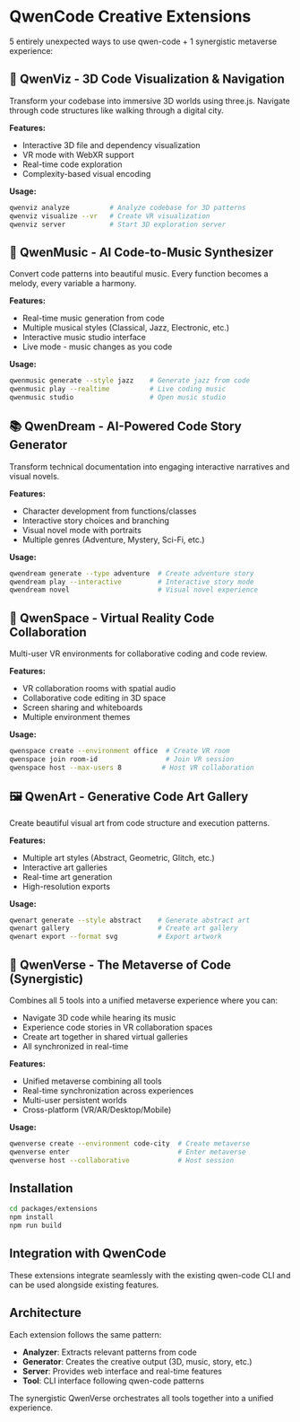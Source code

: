# QwenCode Creative Extensions

5 entirely unexpected ways to use qwen-code + 1 synergistic metaverse experience:

## 🎨 QwenViz - 3D Code Visualization & Navigation
Transform your codebase into immersive 3D worlds using three.js. Navigate through code structures like walking through a digital city.

**Features:**
- Interactive 3D file and dependency visualization
- VR mode with WebXR support
- Real-time code exploration
- Complexity-based visual encoding

**Usage:**
```bash
qwenviz analyze          # Analyze codebase for 3D patterns
qwenviz visualize --vr   # Create VR visualization
qwenviz server           # Start 3D exploration server
```

## 🎵 QwenMusic - AI Code-to-Music Synthesizer
Convert code patterns into beautiful music. Every function becomes a melody, every variable a harmony.

**Features:**
- Real-time music generation from code
- Multiple musical styles (Classical, Jazz, Electronic, etc.)
- Interactive music studio interface
- Live mode - music changes as you code

**Usage:**
```bash
qwenmusic generate --style jazz    # Generate jazz from code
qwenmusic play --realtime          # Live coding music
qwenmusic studio                   # Open music studio
```

## 📚 QwenDream - AI-Powered Code Story Generator  
Transform technical documentation into engaging interactive narratives and visual novels.

**Features:**
- Character development from functions/classes
- Interactive story choices and branching
- Visual novel mode with portraits
- Multiple genres (Adventure, Mystery, Sci-Fi, etc.)

**Usage:**
```bash
qwendream generate --type adventure  # Create adventure story
qwendream play --interactive         # Interactive story mode
qwendream novel                      # Visual novel experience
```

## 🥽 QwenSpace - Virtual Reality Code Collaboration
Multi-user VR environments for collaborative coding and code review.

**Features:**
- VR collaboration rooms with spatial audio
- Collaborative code editing in 3D space
- Screen sharing and whiteboards
- Multiple environment themes

**Usage:**
```bash
qwenspace create --environment office  # Create VR room
qwenspace join room-id                 # Join VR session
qwenspace host --max-users 8          # Host VR collaboration
```

## 🖼️ QwenArt - Generative Code Art Gallery
Create beautiful visual art from code structure and execution patterns.

**Features:**
- Multiple art styles (Abstract, Geometric, Glitch, etc.)
- Interactive art galleries
- Real-time art generation
- High-resolution exports

**Usage:**
```bash
qwenart generate --style abstract    # Generate abstract art
qwenart gallery                      # Create art gallery
qwenart export --format svg          # Export artwork
```

## 🌌 QwenVerse - The Metaverse of Code (Synergistic)
Combines all 5 tools into a unified metaverse experience where you can:
- Navigate 3D code while hearing its music
- Experience code stories in VR collaboration spaces  
- Create art together in shared virtual galleries
- All synchronized in real-time

**Features:**
- Unified metaverse combining all tools
- Real-time synchronization across experiences
- Multi-user persistent worlds
- Cross-platform (VR/AR/Desktop/Mobile)

**Usage:**
```bash
qwenverse create --environment code-city  # Create metaverse
qwenverse enter                           # Enter metaverse  
qwenverse host --collaborative            # Host session
```

## Installation

```bash
cd packages/extensions
npm install
npm run build
```

## Integration with QwenCode

These extensions integrate seamlessly with the existing qwen-code CLI and can be used alongside existing features.

## Architecture

Each extension follows the same pattern:
- **Analyzer**: Extracts relevant patterns from code
- **Generator**: Creates the creative output (3D, music, story, etc.)  
- **Server**: Provides web interface and real-time features
- **Tool**: CLI interface following qwen-code patterns

The synergistic QwenVerse orchestrates all tools together into a unified experience.